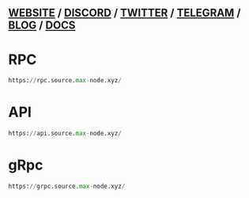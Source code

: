 ## [WEBSITE](https://www.sourceprotocol.io/) / [DISCORD](https://discord.gg/kcQvESdp) / [TWITTER](https://twitter.com/SourceProtocol_) / [TELEGRAM](https://t.me/SourceProtocol) / [BLOG](https://www.sourceprotocol.com/blog) / [DOCS](https://docs.sourceprotocol.io/)

# RPC
```python
https://rpc.source.max-node.xyz/
```
# API
```python
https://api.source.max-node.xyz/
```
# gRpc
```python
https://grpc.source.max-node.xyz/
```
